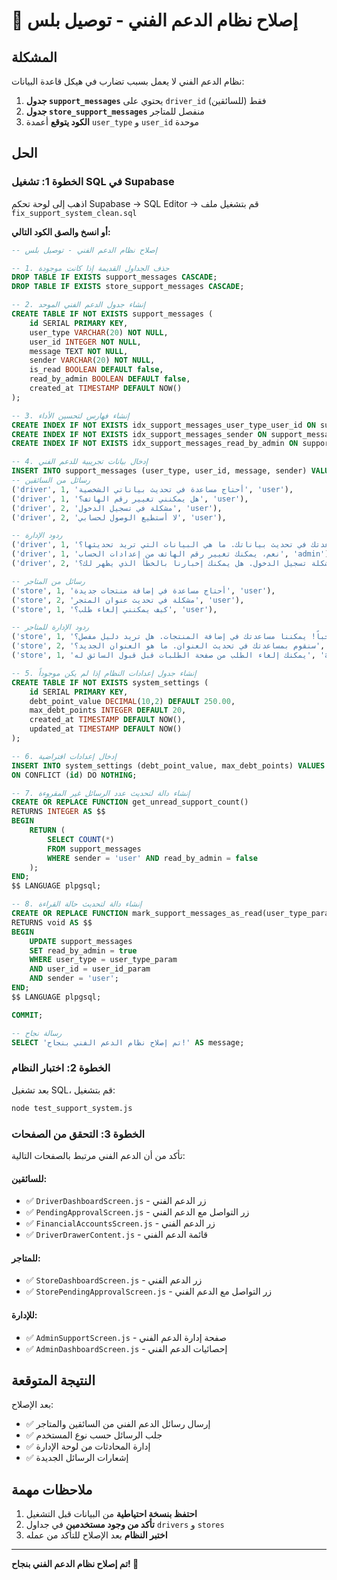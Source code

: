 # 🔧 إصلاح نظام الدعم الفني - توصيل بلس

## المشكلة
نظام الدعم الفني لا يعمل بسبب تضارب في هيكل قاعدة البيانات:
1. **جدول `support_messages`** يحتوي على `driver_id` فقط (للسائقين)
2. **جدول `store_support_messages`** منفصل للمتاجر
3. **الكود يتوقع** أعمدة `user_type` و `user_id` موحدة

## الحل

### الخطوة 1: تشغيل SQL في Supabase
اذهب إلى لوحة تحكم Supabase → SQL Editor → قم بتشغيل ملف `fix_support_system_clean.sql`

**أو انسخ والصق الكود التالي:**

```sql
-- إصلاح نظام الدعم الفني - توصيل بلس

-- 1. حذف الجداول القديمة إذا كانت موجودة
DROP TABLE IF EXISTS support_messages CASCADE;
DROP TABLE IF EXISTS store_support_messages CASCADE;

-- 2. إنشاء جدول الدعم الفني الموحد
CREATE TABLE IF NOT EXISTS support_messages (
    id SERIAL PRIMARY KEY,
    user_type VARCHAR(20) NOT NULL,
    user_id INTEGER NOT NULL,
    message TEXT NOT NULL,
    sender VARCHAR(20) NOT NULL,
    is_read BOOLEAN DEFAULT false,
    read_by_admin BOOLEAN DEFAULT false,
    created_at TIMESTAMP DEFAULT NOW()
);

-- 3. إنشاء فهارس لتحسين الأداء
CREATE INDEX IF NOT EXISTS idx_support_messages_user_type_user_id ON support_messages(user_type, user_id);
CREATE INDEX IF NOT EXISTS idx_support_messages_sender ON support_messages(sender);
CREATE INDEX IF NOT EXISTS idx_support_messages_read_by_admin ON support_messages(read_by_admin);

-- 4. إدخال بيانات تجريبية للدعم الفني
INSERT INTO support_messages (user_type, user_id, message, sender) VALUES
-- رسائل من السائقين
('driver', 1, 'أحتاج مساعدة في تحديث بياناتي الشخصية', 'user'),
('driver', 1, 'هل يمكنني تغيير رقم الهاتف؟', 'user'),
('driver', 2, 'مشكلة في تسجيل الدخول', 'user'),
('driver', 2, 'لا أستطيع الوصول لحسابي', 'user'),

-- ردود الإدارة
('driver', 1, 'مرحباً! يمكننا مساعدتك في تحديث بياناتك. ما هي البيانات التي تريد تحديثها؟', 'admin'),
('driver', 1, 'نعم، يمكنك تغيير رقم الهاتف من إعدادات الحساب', 'admin'),
('driver', 2, 'سنقوم بفحص مشكلة تسجيل الدخول. هل يمكنك إخبارنا بالخطأ الذي يظهر لك؟', 'admin'),

-- رسائل من المتاجر
('store', 1, 'أحتاج مساعدة في إضافة منتجات جديدة', 'user'),
('store', 2, 'مشكلة في تحديث عنوان المتجر', 'user'),
('store', 1, 'كيف يمكنني إلغاء طلب؟', 'user'),

-- ردود الإدارة للمتاجر
('store', 1, 'مرحباً! يمكننا مساعدتك في إضافة المنتجات. هل تريد دليل مفصل؟', 'admin'),
('store', 2, 'سنقوم بمساعدتك في تحديث العنوان. ما هو العنوان الجديد؟', 'admin'),
('store', 1, 'يمكنك إلغاء الطلب من صفحة الطلبات قبل قبول السائق له', 'admin');

-- 5. إنشاء جدول إعدادات النظام إذا لم يكن موجوداً
CREATE TABLE IF NOT EXISTS system_settings (
    id SERIAL PRIMARY KEY,
    debt_point_value DECIMAL(10,2) DEFAULT 250.00,
    max_debt_points INTEGER DEFAULT 20,
    created_at TIMESTAMP DEFAULT NOW(),
    updated_at TIMESTAMP DEFAULT NOW()
);

-- 6. إدخال إعدادات افتراضية
INSERT INTO system_settings (debt_point_value, max_debt_points) VALUES (250.00, 20)
ON CONFLICT (id) DO NOTHING;

-- 7. إنشاء دالة لتحديث عدد الرسائل غير المقروءة
CREATE OR REPLACE FUNCTION get_unread_support_count()
RETURNS INTEGER AS $$
BEGIN
    RETURN (
        SELECT COUNT(*) 
        FROM support_messages 
        WHERE sender = 'user' AND read_by_admin = false
    );
END;
$$ LANGUAGE plpgsql;

-- 8. إنشاء دالة لتحديث حالة القراءة
CREATE OR REPLACE FUNCTION mark_support_messages_as_read(user_type_param VARCHAR, user_id_param INTEGER)
RETURNS void AS $$
BEGIN
    UPDATE support_messages 
    SET read_by_admin = true 
    WHERE user_type = user_type_param 
    AND user_id = user_id_param 
    AND sender = 'user';
END;
$$ LANGUAGE plpgsql;

COMMIT;

-- رسالة نجاح
SELECT 'تم إصلاح نظام الدعم الفني بنجاح!' AS message;
```

### الخطوة 2: اختبار النظام
بعد تشغيل SQL، قم بتشغيل:

```bash
node test_support_system.js
```

### الخطوة 3: التحقق من الصفحات
تأكد من أن الدعم الفني مرتبط بالصفحات التالية:

#### للسائقين:
- ✅ `DriverDashboardScreen.js` - زر الدعم الفني
- ✅ `PendingApprovalScreen.js` - زر التواصل مع الدعم الفني
- ✅ `FinancialAccountsScreen.js` - زر الدعم الفني
- ✅ `DriverDrawerContent.js` - قائمة الدعم الفني

#### للمتاجر:
- ✅ `StoreDashboardScreen.js` - زر الدعم الفني
- ✅ `StorePendingApprovalScreen.js` - زر التواصل مع الدعم الفني

#### للإدارة:
- ✅ `AdminSupportScreen.js` - صفحة إدارة الدعم الفني
- ✅ `AdminDashboardScreen.js` - إحصائيات الدعم الفني

## النتيجة المتوقعة
بعد الإصلاح:
- ✅ إرسال رسائل الدعم الفني من السائقين والمتاجر
- ✅ جلب الرسائل حسب نوع المستخدم
- ✅ إدارة المحادثات من لوحة الإدارة
- ✅ إشعارات الرسائل الجديدة

## ملاحظات مهمة
1. **احتفظ بنسخة احتياطية** من البيانات قبل التشغيل
2. **تأكد من وجود مستخدمين** في جداول `drivers` و `stores`
3. **اختبر النظام** بعد الإصلاح للتأكد من عمله

---

**تم إصلاح نظام الدعم الفني بنجاح! 🎉** 
